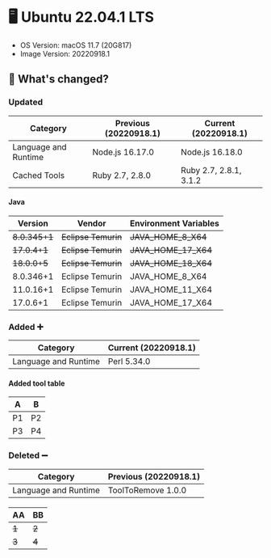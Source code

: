 # :desktop_computer: Ubuntu 22.04.1 LTS
- OS Version: macOS 11.7 (20G817)
- Image Version: 20220918.1

## :mega: What's changed?
### Updated
| Category | Previous (20220918.1) | Current (20220918.1) |
| --- | --- | --- |
| Language and Runtime | Node.js 16.17.0 | Node.js 16.18.0 |
| Cached Tools | Ruby 2.7, 2.8.0 | Ruby 2.7, 2.8.1, 3.1.2 |

#### Java
| Version       | Vendor              | Environment Variables |
| ------------- | ------------------- | --------------------- |
| ~~8.0.345+1~~ | ~~Eclipse Temurin~~ | ~~JAVA_HOME_8_X64~~   |
| ~~17.0.4+1~~  | ~~Eclipse Temurin~~ | ~~JAVA_HOME_17_X64~~  |
| ~~18.0.0+5~~  | ~~Eclipse Temurin~~ | ~~JAVA_HOME_18_X64~~  |
| 8.0.346+1     | Eclipse Temurin     | JAVA_HOME_8_X64       |
| 11.0.16+1     | Eclipse Temurin     | JAVA_HOME_11_X64      |
| 17.0.6+1      | Eclipse Temurin     | JAVA_HOME_17_X64      |

### Added :heavy_plus_sign:
| Category | Current (20220918.1) |
| --- | --- |
| Language and Runtime | Perl 5.34.0 |

#### Added tool table
| A  | B  |
| -- | -- |
| P1 | P2 |
| P3 | P4 |

### Deleted :heavy_minus_sign:
| Category | Previous (20220918.1) |
| --- | --- |
| Language and Runtime | ToolToRemove 1.0.0 |
#### 
| AA    | BB    |
| ----- | ----- |
| ~~1~~ | ~~2~~ |
| ~~3~~ | ~~4~~ |


